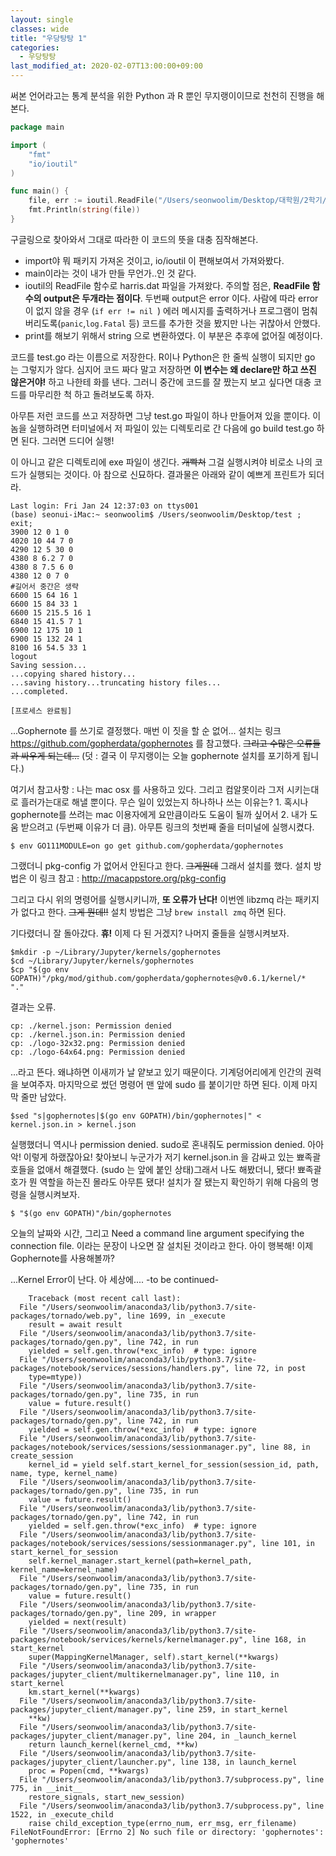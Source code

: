 ```yaml
---
layout: single
classes: wide
title: "우당탕탕 1"
categories:
  - 우당탕탕
last_modified_at: 2020-02-07T13:00:00+09:00
---
```



써본 언어라고는 통계 분석을 위한 Python 과 R 뿐인 무지랭이이므로 천천히 진행을 해본다.


``` go
package main

import (
	"fmt"
	"io/ioutil"
)

func main() {
	file, err := ioutil.ReadFile("/Users/seonwoolim/Desktop/대학원/2학기/데마/data/harris.dat")
	fmt.Println(string(file))
}
```

구글링으로 찾아와서 그대로 따라한 이 코드의 뜻을 대충 짐작해본다.
* import야 뭐 패키지 가져온 것이고, io/ioutil 이 편해보여서 가져와봤다.
* main이라는 것이 내가 만들 무언가..인 것 같다.
* ioutil의 ReadFile 함수로 harris.dat 파일을 가져왔다. 주의할 점은, **ReadFile 함수의 output은 두개라는 점이다**.
두번째 output은 error 이다. 사람에 따라 error 이 없지 않을 경우 (`if err != nil `) 에러 메시지를 출력하거나 프로그램이 멈춰버리도록(`panic`,`log.Fatal` 등) 코드를 추가한 것을 봤지만 나는 귀찮아서 안했다.
* print를 해보기 위해서 string 으로 변환하였다. 이 부분은 추후에 없어질 예정이다.

코드를 test.go 라는 이름으로 저장한다. R이나 Python은 한 줄씩 실행이 되지만 go 는 그렇지가 않다.
심지어 코드 짜다 말고 저장하면 **이 변수는 왜 declare만 하고 쓰진 않은거야!** 하고 나한테 화를 낸다.
그러니 중간에 코드를 잘 짰는지 보고 싶다면 대충 코드를 마무리한 척 하고 돌려보도록 하자.

아무튼 저런 코드를 쓰고 저장하면 그냥 test.go 파일이 하나 만들어져 있을 뿐이다.
이 놈을 실행하려면 터미널에서 저 파일이 있는 디렉토리로 간 다음에 go build test.go 하면 된다.
그러면 드디어 실행!

이 아니고 같은 디렉토리에 exe 파일이 생긴다. ~~개빡쳐~~ 그걸 실행시켜야 비로소 나의 코드가 실행되는 것이다. 아 참으로 신묘하다.
결과물은 아래와 같이 예쁘게 프린트가 되더라.


```
Last login: Fri Jan 24 12:37:03 on ttys001
(base) seonui-iMac:~ seonwoolim$ /Users/seonwoolim/Desktop/test ; exit;
3900 12 0 1 0
4020 10 44 7 0
4290 12 5 30 0
4380 8 6.2 7 0
4380 8 7.5 6 0
4380 12 0 7 0
#길어서 중간은 생략
6600 15 64 16 1
6600 15 84 33 1
6600 15 215.5 16 1
6840 15 41.5 7 1
6900 12 175 10 1
6900 15 132 24 1
8100 16 54.5 33 1
logout
Saving session...
...copying shared history...
...saving history...truncating history files...
...completed.

[프로세스 완료됨]

```

...Gophernote 를 쓰기로 결정했다. 매번 이 짓을 할 순 없어... 설치는 링크 https://github.com/gopherdata/gophernotes 를 참고했다. ~~그리고 수많은 오류들과 싸우게 되는데...~~ (덧 : 결국 이 무지랭이는 오늘 gophernote 설치를 포기하게 됩니다.)

여기서 참고사항 : 나는 mac osx 를 사용하고 있다. 그리고 컴알못이라 그저 시키는대로 흘러가는대로 해낼 뿐이다. 무슨 일이 있었는지 하나하나 쓰는 이유는? 1. 혹시나 gophernote를 쓰려는 mac 이용자에게 요만큼이라도 도움이 될까 싶어서 2. 내가 도움 받으려고 (두번째 이유가 더 큼). 아무튼 링크의 첫번째 줄을 터미널에 실행시켰다.

```
$ env GO111MODULE=on go get github.com/gopherdata/gophernotes
```

그랬더니 pkg-config 가 없어서 안된다고 한다. ~~그게뭔데~~ 그래서 설치를 했다. 설치 방법은 이 링크 참고 : http://macappstore.org/pkg-config

그리고 다시 위의 명령어를 실행시키니까, **또 오류가 난다!** 이번엔 libzmq 라는 패키지가 없다고 한다. ~~그게 뭔데!!~~ 설치 방법은 그냥 `brew install zmq` 하면 된다.

기다렸더니 잘 돌아갔다. **휴!** 이제 다 된 거겠지? 나머지 줄들을 실행시켜보자.

```
$mkdir -p ~/Library/Jupyter/kernels/gophernotes
$cd ~/Library/Jupyter/kernels/gophernotes
$cp "$(go env GOPATH)"/pkg/mod/github.com/gopherdata/gophernotes@v0.6.1/kernel/*  "."

```

결과는 오류.

```
cp: ./kernel.json: Permission denied
cp: ./kernel.json.in: Permission denied
cp: ./logo-32x32.png: Permission denied
cp: ./logo-64x64.png: Permission denied
```
...라고 뜬다. 왜냐하면 이새끼가 날 얕보고 있기 때문이다. 기계덩어리에게 인간의 권력을 보여주자. 마지막으로 썼던 명령어 맨 앞에 sudo 를 붙이기만 하면 된다. 이제 마지막 줄만 남았다.

```
$sed "s|gophernotes|$(go env GOPATH)/bin/gophernotes|" < kernel.json.in > kernel.json
```
실행했더니 역시나 permission denied. sudo로 혼내줘도 permission denied. 아아악! 이렇게 하랬잖아요! 찾아보니 누군가가 저기 kernel.json.in 을 감싸고 있는 뾰족괄호들을 없애서 해결했다. (sudo 는 앞에 붙인 상태)그래서 나도 해봤더니, 됐다! 뾰족괄호가 뭔 역할을 하는진 몰라도 아무튼 됐다! 설치가 잘 됐는지 확인하기 위해 다음의 명령을 실행시켜보자.

```
$ "$(go env GOPATH)"/bin/gophernotes
```
오늘의 날짜와 시간, 그리고 Need a command line argument specifying the connection file. 이라는 문장이 나오면 잘 설치된 것이라고 한다. 아이 행복해! 이제 Gophernote를 사용해볼까?

...Kernel Error이 난다. 아 세상에.... -to be continued-

```
	Traceback (most recent call last):
  File "/Users/seonwoolim/anaconda3/lib/python3.7/site-packages/tornado/web.py", line 1699, in _execute
    result = await result
  File "/Users/seonwoolim/anaconda3/lib/python3.7/site-packages/tornado/gen.py", line 742, in run
    yielded = self.gen.throw(*exc_info)  # type: ignore
  File "/Users/seonwoolim/anaconda3/lib/python3.7/site-packages/notebook/services/sessions/handlers.py", line 72, in post
    type=mtype))
  File "/Users/seonwoolim/anaconda3/lib/python3.7/site-packages/tornado/gen.py", line 735, in run
    value = future.result()
  File "/Users/seonwoolim/anaconda3/lib/python3.7/site-packages/tornado/gen.py", line 742, in run
    yielded = self.gen.throw(*exc_info)  # type: ignore
  File "/Users/seonwoolim/anaconda3/lib/python3.7/site-packages/notebook/services/sessions/sessionmanager.py", line 88, in create_session
    kernel_id = yield self.start_kernel_for_session(session_id, path, name, type, kernel_name)
  File "/Users/seonwoolim/anaconda3/lib/python3.7/site-packages/tornado/gen.py", line 735, in run
    value = future.result()
  File "/Users/seonwoolim/anaconda3/lib/python3.7/site-packages/tornado/gen.py", line 742, in run
    yielded = self.gen.throw(*exc_info)  # type: ignore
  File "/Users/seonwoolim/anaconda3/lib/python3.7/site-packages/notebook/services/sessions/sessionmanager.py", line 101, in start_kernel_for_session
    self.kernel_manager.start_kernel(path=kernel_path, kernel_name=kernel_name)
  File "/Users/seonwoolim/anaconda3/lib/python3.7/site-packages/tornado/gen.py", line 735, in run
    value = future.result()
  File "/Users/seonwoolim/anaconda3/lib/python3.7/site-packages/tornado/gen.py", line 209, in wrapper
    yielded = next(result)
  File "/Users/seonwoolim/anaconda3/lib/python3.7/site-packages/notebook/services/kernels/kernelmanager.py", line 168, in start_kernel
    super(MappingKernelManager, self).start_kernel(**kwargs)
  File "/Users/seonwoolim/anaconda3/lib/python3.7/site-packages/jupyter_client/multikernelmanager.py", line 110, in start_kernel
    km.start_kernel(**kwargs)
  File "/Users/seonwoolim/anaconda3/lib/python3.7/site-packages/jupyter_client/manager.py", line 259, in start_kernel
    **kw)
  File "/Users/seonwoolim/anaconda3/lib/python3.7/site-packages/jupyter_client/manager.py", line 204, in _launch_kernel
    return launch_kernel(kernel_cmd, **kw)
  File "/Users/seonwoolim/anaconda3/lib/python3.7/site-packages/jupyter_client/launcher.py", line 138, in launch_kernel
    proc = Popen(cmd, **kwargs)
  File "/Users/seonwoolim/anaconda3/lib/python3.7/subprocess.py", line 775, in __init__
    restore_signals, start_new_session)
  File "/Users/seonwoolim/anaconda3/lib/python3.7/subprocess.py", line 1522, in _execute_child
    raise child_exception_type(errno_num, err_msg, err_filename)
FileNotFoundError: [Errno 2] No such file or directory: 'gophernotes': 'gophernotes'

```
